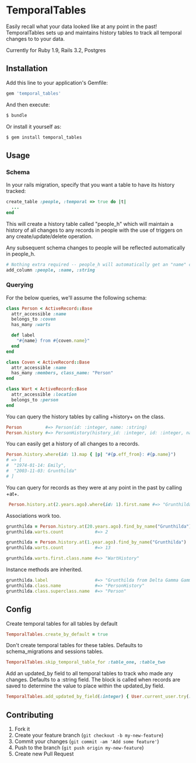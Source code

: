 # TemporalTables

Easily recall what your data looked like at any point in the past!  TemporalTables sets up and maintains history tables to track all temporal changes to to your data.

Currently for Ruby 1.9, Rails 3.2, Postgres

## Installation

Add this line to your application's Gemfile:
``` ruby
gem 'temporal_tables'
```

And then execute:
``` bash
$ bundle
```

Or install it yourself as:
``` bash
$ gem install temporal_tables
```

## Usage

### Schema

In your rails migration, specify that you want a table to have its history tracked:
``` ruby
create_table :people, :temporal => true do |t|
  ...
end
```

This will create a history table called "people_h" which will maintain a history of all changes to any records in people with the use of triggers on any create/update/delete operation.

Any subsequent schema changes to people will be reflected automatically in people_h.

``` ruby
# Nothing extra required -- people_h will automatically get an "name" column too!
add_column :people, :name, :string
```

### Querying

For the below queries, we'll assume the following schema:
``` ruby
class Person < ActiveRecord::Base
  attr_accessible :name
  belongs_to :coven
  has_many :warts

  def label
    "#{name} from #{coven.name}"
  end
end

class Coven < ActiveRecord::Base
  attr_accessible :name
  has_many :members, class_name: "Person"
end

class Wart < ActiveRecord::Base
  attr_accessible :location
  belongs_to :person
end
```

You can query the history tables by calling +history+ on the class.
``` ruby
Person         #=> Person(id: :integer, name: :string)
Person.history #=> PersonHistory(history_id: :integer, id: :integer, name: :string, eff_from: :datetime, eff_to: :datetime)
```

You can easily get a history of all changes to a records.
``` ruby
Person.history.where(id: 1).map { |p| "#{p.eff_from}: #{p.name}") 
# => [
#  "1974-01-14: Emily", 
#  "2003-11-03: Grunthilda"
# ]
```

You can query for records as they were at any point in the past by calling +at+.
``` ruby
 Person.history.at(2.years.ago).where(id: 1).first.name #=> "Grunthilda"
```

Associations work too.
``` ruby
grunthilda = Person.history.at(20.years.ago).find_by_name("Grunthilda")
grunthilda.warts.count            #=> 2

grunthilda = Person.history.at(1.year.ago).find_by_name("Grunthilda")
grunthilda.warts.count            #=> 13

grunthilda.warts.first.class.name #=> "WartHistory"
```

Instance methods are inherited.
``` ruby
grunthilda.label                  #=> "Grunthilda from Delta Gamma Gamma"
grunthilda.class.name             #=> "PersonHistory"
grunthilda.class.superclass.name  #=> "Person"
```

## Config

Create temporal tables for all tables by default
``` ruby
TemporalTables.create_by_default = true
```

Don't create temporal tables for these tables.  Defaults to schema_migrations and sessions tables.
``` ruby
TemporalTables.skip_temporal_table_for :table_one, :table_two
```

Add an updated_by field to all temporal tables to track who made any changes.  Defaults to a :string field.  The block is called when records are saved to determine the value to place within the updated_by field.
``` ruby
TemporalTables.add_updated_by_field(:integer) { User.current_user.try(:id) }
```

## Contributing

1. Fork it
2. Create your feature branch (`git checkout -b my-new-feature`)
3. Commit your changes (`git commit -am 'Add some feature'`)
4. Push to the branch (`git push origin my-new-feature`)
5. Create new Pull Request
